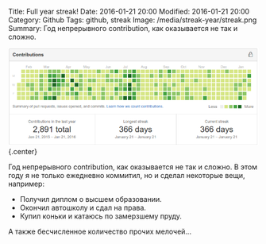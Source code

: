 Title: Full year streak!
Date: 2016-01-21 20:00
Modified: 2016-01-21 20:00
Category: Github
Tags: github, streak
Image: /media/streak-year/streak.png
Summary:
    Год непрерывного contribution, как оказывается не так и сложно.

![streak-year](/media/streak-year/streak.png){.center}

Год непрерывного contribution, как оказывается не так и сложно.
В этом году я не только ежедневно коммитил, но и сделал некоторые вещи, например:

- Получил диплом о высшем образовании.
- Окончил автошколу и сдал на права.
- Купил коньки и катаюсь по замерзшему пруду.

А также бесчисленное количество прочих мелочей...
